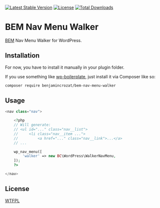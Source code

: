 [![Latest Stable Version](https://poser.pugx.org/benjamincrozat/bem-nav-menu-walker/v/stable)](https://packagist.org/packages/benjamincrozat/bem-nav-menu-walker)
[![License](https://poser.pugx.org/benjamincrozat/bem-nav-menu-walker/license)](https://packagist.org/packages/benjamincrozat/bem-nav-menu-walker)
[![Total Downloads](https://poser.pugx.org/benjamincrozat/bem-nav-menu-walker/downloads)](https://packagist.org/packages/benjamincrozat/bem-nav-menu-walker)

# BEM Nav Menu Walker

[BEM](http://getbem.com) Nav Menu Walker for WordPress.

## Installation

For now, you have to install it manually in your plugin folder.

If you use something like [wp-boilerplate](https://github.com/benjamincrozat/wp-boilerplate), just install it via Composer like so:

```bash
composer require benjamincrozat/bem-nav-menu-walker
```

## Usage

```php
<nav class="nav">

    <?php
    // Will generate:
    // <ul id="..." class="nav__list">
    //     <li class="nav__item ...">
    //         <a href="..." class="nav__link">...</a>
    // ...

    wp_nav_menu([
        'walker' => new BC\WordPress\WalkerNavMenu,
    ]);
    ?>

</nav>
```

## License

[WTFPL](http://www.wtfpl.net/about/)
